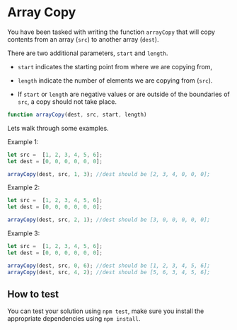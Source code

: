 
# Array Copy

You have been tasked with writing the function `arrayCopy` that will copy contents from an array (`src`) to another array (`dest`).

There are two additional parameters, `start` and `length`.

* `start` indicates the starting point from where we are copying from,

* `length` indicate the number of elements we are copying from (`src`).

* If `start` or `length` are negative values or are outside of the boundaries of `src`, a copy should not take place.


```js
function arrayCopy(dest, src, start, length)
```

Lets walk through some examples.

Example 1:

```js
let src =  [1, 2, 3, 4, 5, 6];
let dest = [0, 0, 0, 0, 0, 0];

arrayCopy(dest, src, 1, 3); //dest should be [2, 3, 4, 0, 0, 0];
```

Example 2:

```js
let src =  [1, 2, 3, 4, 5, 6];
let dest = [0, 0, 0, 0, 0, 0];

arrayCopy(dest, src, 2, 1); //dest should be [3, 0, 0, 0, 0, 0];
```

Example 3:

```js
let src =  [1, 2, 3, 4, 5, 6];
let dest = [0, 0, 0, 0, 0, 0];

arrayCopy(dest, src, 0, 6); //dest should be [1, 2, 3, 4, 5, 6];
arrayCopy(dest, src, 4, 2); //dest should be [5, 6, 3, 4, 5, 6];
```


## How to test

You can test your solution using `npm test`, make sure you install the appropriate dependencies using `npm install`.
